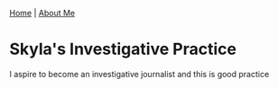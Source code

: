 [Home](/sfrench01/index.html) | [About Me](/sfrench01/aboutMe.html) 

# Skyla's Investigative Practice

I aspire to become an investigative journalist and this is good practice
